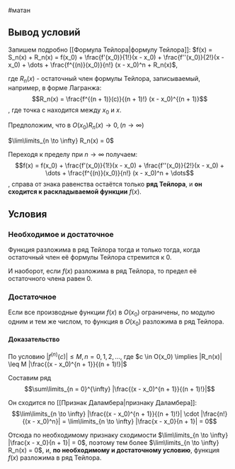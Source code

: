 #матан 
## Вывод условий
Запишем подробно [[Формула Тейлора|формулу Тейлора]]: $f(x) = S_n(x) + R_n(x) = f(x_0) + \frac{f'(x_0)}{1!}(x - x_0) + \frac{f''(x_0)}{2!}(x - x_0) + \dots + \frac{f^{(n)}(x_0)}{n!} (x - x_0)^n + R_n(x)$,

где $R_n(x)$ - остаточный член формулы Тейлора, записываемый, например, в форме Лагранжа:
$$R_n(x) = \frac{f^{(n + 1)}(c)}{(n + 1)!} (x - x_0)^{(n + 1)}$$, где точка c находится между $x_0$ и $x$.

Предположим, что в $O(x_0) R_n(x) \to 0, (n \to \infty)$

$\lim\limits_{n \to \infty} R_n(x) = 0$

Переходя к пределу при $n \to \infty$ получаем:
$$f(x) = f(x_0) + \frac{f'(x_0)}{1!}(x - x_0) + \frac{f''(x_0)}{2!}(x - x_0) + \dots + \frac{f^{(n)}(x_0)}{n!} (x - x_0)^n + \dots$$, справа от знака равенства остаётся только **ряд Тейлора**, и **он сходится к раскладываемой функции** $f(x)$.

## Условия
### Необходимое и достаточное
Функция разложима в ряд Тейлора тогда и только тогда, когда остаточный член её формулы Тейлора стремится к 0.

И наоборот, если $f(x)$ разложима в ряд Тейлора, то предел её остаточного члена равен 0.

### Достаточное
Если все производные функции $f(x)$ в $O(x_0)$ ограничены, по модулю одним и тем же числом, то функция в $O(x_0)$ разложима в ряд Тейлора.

#### Доказательство
По условию $|f^{(n)}(c)| \leq M, n = 0, 1, 2, \dots$, где $c \in O(x_0) \implies |R_n(x)| \leq M |\frac{(x - x_0)^{n + 1}}{(n + 1)!}|$

Составим ряд $$\sum\limits_{n = 0}^{\infty} |\frac{(x - x_0)^{n + 1}}{(n + 1)!}|$$

Он сходится по [[Признак Даламбера|признаку Даламбера]]:
$$\lim\limits_{n \to \infty} |\frac{(x - x_0)^{n + 1}}{(n + 1)!}| \cdot |\frac{n!}{(x - x_0)^n}| = \lim\limits_{n \to \infty} |\frac{x - x_0}{n + 1}| = 0$$

Отсюда по необходимому признаку сходимости $\lim\limits_{n \to \infty} |\frac{x - x_0}{n + 1}| = 0$, поэтому тем более $\lim\limits_{n \to \infty} R_n(x) = 0$, и, **по необходимому и достаточному условию**, функция $f(x)$ разложима в ряд Тейлора.